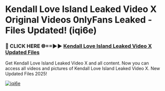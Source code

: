 # Kendall Love Island Leaked Video X Original Videos 0nlyFans Leaked - Files Updated! (iqi6e)

<h3>🔴 CLICK HERE 🌐==►► <a href="https://tinyurl.com/ehrbuxhb" rel="nofollow">Kendall Love Island Leaked Video X Updated Files</a></h3>

Get Kendall Love Island Leaked Video X and all content. Now you can access all videos and pictures of Kendall Love Island Leaked Video X. New Updated Files 2025!

[![iqi6e](https://i.imgur.com/lVYEuWS.gif)](https://tinyurl.com/ehrbuxhb)
